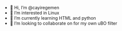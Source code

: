 - 👋 Hi, I’m @cayiregemen
- 👀 I’m interested in Linux
- 🌱 I’m currently learning HTML and python
- 💞️ I’m looking to collaborate on for my own uBO filter

<!---
cayiregemen/cayiregemen is a ✨ special ✨ repository because its `README.md` (this file) appears on your GitHub profile.
You can click the Preview link to take a look at your changes.
--->
